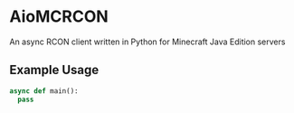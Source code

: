 # AioMCRCON
An async RCON client written in Python for Minecraft Java Edition servers


## Example Usage
```py
async def main():
  pass
```
